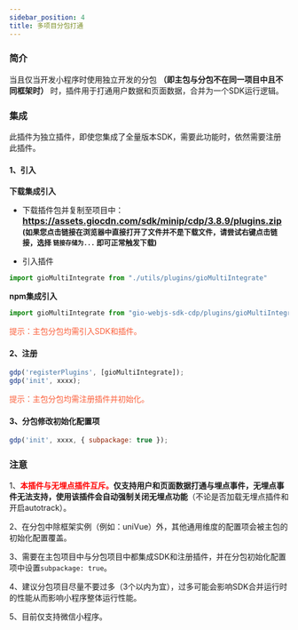```yaml
---
sidebar_position: 4
title: 多项目分包打通
---
```


### 简介

当且仅当开发小程序时使用独立开发的分包 **（即主包与分包不在同一项目中且不同框架时）** 时，插件用于打通用户数据和页面数据，合并为一个SDK运行逻辑。

### 集成

此插件为独立插件，即使您集成了全量版本SDK，需要此功能时，依然需要注册此插件。

#### 1、引入

**下载集成引入**

- 下载插件包并复制至项目中：
**<font size="3"><https://assets.giocdn.com/sdk/minip/cdp/3.8.9/plugins.zip></font>**<br/>
**<font size="2">(如果您点击链接在浏览器中直接打开了文件并不是下载文件，请尝试右键点击链接，选择 `链接存储为...` 即可正常触发下载)</font>**

- 引入插件

```js
import gioMultiIntegrate from "./utils/plugins/gioMultiIntegrate"
```

**npm集成引入**

```js
import gioMultiIntegrate from "gio-webjs-sdk-cdp/plugins/gioMultiIntegrate"
```

<font color="#FC5F3A">提示：主包分包均需引入SDK和插件。</font>

#### 2、注册

```js
gdp('registerPlugins', [gioMultiIntegrate]);
gdp('init', xxxx);
```

<font color="#FC5F3A">提示：主包分包均需注册插件并初始化。</font>

#### 3、分包修改初始化配置项

```js
gdp('init', xxxx, { subpackage: true });
```

### 注意

1、**<font color="red">本插件与无埋点插件互斥。</font>**仅支持用户和页面数据打通与埋点事件，无埋点事件无法支持，使用该插件会**自动强制关闭无埋点功能**（不论是否加载无埋点插件和开启autotrack）。

2、在分包中除框架实例（例如：uniVue）外，其他通用维度的配置项会被主包的初始化配置覆盖。

3、需要在主包项目中与分包项目中都集成SDK和注册插件，并在分包初始化配置项中设置`subpackage: true`。

4、建议分包项目尽量不要过多（3个以内为宜），过多可能会影响SDK合并运行时的性能从而影响小程序整体运行性能。

5、目前仅支持微信小程序。
